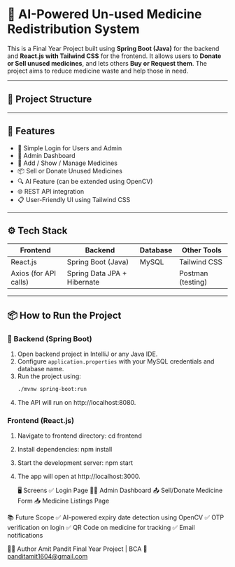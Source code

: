 # 💊 AI-Powered Un-used Medicine Redistribution System

This is a Final Year Project built using **Spring Boot (Java)** for the backend and **React.js with Tailwind CSS** for the frontend. It allows users to **Donate or Sell unused medicines**, and lets others **Buy or Request them**. The project aims to reduce medicine waste and help those in need.

---

## 📁 Project Structure


---

## 🚀 Features

- 🔐 Simple Login for Users and Admin
- 🧑 Admin Dashboard
- 💊 Add / Show / Manage Medicines
- 📦 Sell or Donate Unused Medicines
- 🔍 AI Feature (can be extended using OpenCV)
- 🌐 REST API integration
- 📋 User-Friendly UI using Tailwind CSS

---

## ⚙️ Tech Stack

| Frontend               | Backend                   | Database  | Other Tools      |
|------------------------|---------------------------|-----------|------------------|
| React.js               | Spring Boot (Java)        | MySQL     | Tailwind CSS     |
| Axios (for API calls)  | Spring Data JPA + Hibernate |           | Postman (testing) |

---

## 📦 How to Run the Project

### 🔧 Backend (Spring Boot)
1. Open backend project in IntelliJ or any Java IDE.
2. Configure `application.properties` with your MySQL credentials and database name.
3. Run the project using:
   ```bash
   ./mvnw spring-boot:run
4. The API will run on http://localhost:8080.

  ### Frontend (React.js)
 1. Navigate to frontend directory:
cd frontend

2. Install dependencies:
npm install


3. Start the development server:
npm start

4. The app will open at http://localhost:3000.

   🖥️ Screens
✅ Login Page
👨‍⚕️ Admin Dashboard
📤 Sell/Donate Medicine Form
📥 Medicine Listings Page

📚 Future Scope
✅ AI-powered expiry date detection using OpenCV
✅ OTP verification on login
✅ QR Code on medicine for tracking
✅ Email notifications

🧑‍💻 Author
Amit Pandit
Final Year Project | BCA
📧 panditamit1604@gmail.com

